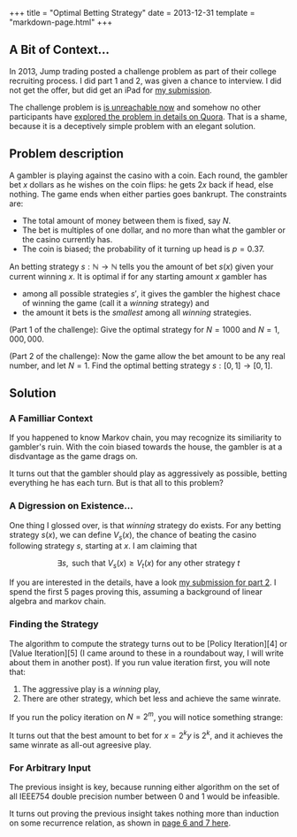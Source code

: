 +++
title = "Optimal Betting Strategy"
date = 2013-12-31
template = "markdown-page.html"
+++


## A Bit of Context...

In 2013, Jump trading posted a challenge problem as part of their college recruiting process. I did part 1 and 2, was given a chance to interview. I did not get the offer, but did get an iPad for [my submission][3].

The challenge problem is [is unreachable now][1] and somehow no other participants have [explored the problem in details on Quora][2]. That is a shame, because it is a deceptively simple problem with an elegant solution.

## Problem description

A gambler is playing against the casino with a coin. Each round, the gambler bet $x$ dollars as he wishes on the coin flips: he gets $2x$ back if head, else nothing. The game ends when either parties goes bankrupt. The constraints are:

- The total amount of money between them is fixed, say $N$.
- The bet is multiples of one dollar, and no more than what the gambler or the casino currently has.
- The coin is biased; the probability of it turning up head is $p = 0.37$.

An betting strategy $s : \mathbb{N} \rightarrow \mathbb{N}$ tells you the amount of bet $s(x)$ given your current winning $x$. It is optimal if for any starting amount $x$ gambler has

- among all possible strategies $s'$, it gives the gambler the highest chace of winning the game (call it a *winning* strategy) and
- the amount it bets is the *smallest* among all *winning* strategies.

(Part 1 of the challenge): Give the optimal strategy for $N = 1000$ and $N = 1,000,000$.

(Part 2 of the challenge): Now the game allow the bet amount to be any real number, and let $N = 1$. Find the optimal betting strategy $s: [0, 1] \rightarrow [0, 1]$.


## Solution


### A Familliar Context

If you happened to know Markov chain, you may recognize its similiarity to gambler's ruin. With the coin biased towards the house, the gambler is at a disdvantage as the game drags on. 

It turns out that the gambler should play as aggressively as possible, betting everything he has each turn. But is that all to this problem?

### A Digression on Existence...

One thing I glossed over, is that *winning* strategy do exists. For any betting strategy $s(x)$, we can define $V_s(x)$, the chance of beating the casino following strategy $s$, starting at $x$. I am claiming that

$$
\exists s, \text{ such that } V_s(x) \geq V_t(x) \text{ for any other strategy } t
$$

If you are interested in the details, have a look [my submission for part 2][3]. I spend the first 5 pages proving this, assuming a background of linear algebra and markov chain.

### Finding the Strategy

The algorithm to compute the strategy turns out to be [Policy Iteration][4] or [Value Iteration][5] (I came around to these in a roundabout way, I will write about them in another post). If you run value iteration first, you will note that:

1. The aggressive play is a *winning* play,
2. There are other strategy, which bet less and achieve the same winrate.

If you run the policy iteration on $N = 2^m$, you will notice something strange:


It turns out that the best amount to bet for $x = 2^k y$ is $2^k$, and it achieves the same winrate as all-out agreesive play.

### For Arbitrary Input

The previous insight is key, because running either algorithm on the set of all IEEE754 double precision number between 0 and 1 would be infeasible.

It turns out proving the previous insight takes nothing more than induction on some recurrence relation, as shown in [page 6 and 7 here][3].


[1]: https://www.jumptrading.com/challenge
[2]: https://www.quora.com/What-is-the-solution-to-the-2013-Jump-Trading-challenge
[3]: /jump.pdf